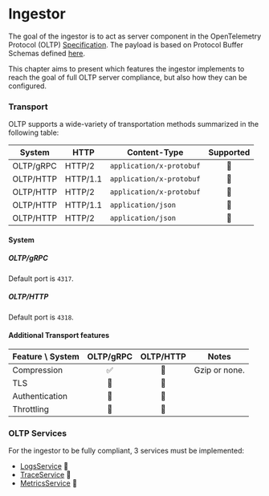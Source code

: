 # Ingestor

The goal of the ingestor is to act as server component in the OpenTelemetry Protocol (OLTP) [Specification](https://opentelemetry.io/docs/specs/otlp/). The payload is based on Protocol Buffer Schemas defined [here](https://github.com/open-telemetry/opentelemetry-proto/tree/main/opentelemetry/proto).

This chapter aims to present which features the ingestor implements to reach the goal of full OLTP server compliance, but also how they can be configured.

### Transport

OLTP supports a wide-variety of transportation methods summarized in the following table:

| System    | HTTP     | Content-Type             | Supported |
|---        |---       |---                       |:-:        |
| OLTP/gRPC | HTTP/2   | `application/x-protobuf` |🚧         |
| OLTP/HTTP | HTTP/1.1 | `application/x-protobuf` |🚧         |
| OLTP/HTTP | HTTP/2   | `application/x-protobuf` |🚧         |
| OLTP/HTTP | HTTP/1.1 | `application/json`       |🚧         |
| OLTP/HTTP | HTTP/2   | `application/json`       |🚧         |

#### System

##### OLTP/gRPC

Default port is `4317`.

##### OLTP/HTTP

Default port is `4318`.

#### Additional Transport features

| Feature \ System | OLTP/gRPC | OLTP/HTTP | Notes         |
|---               |:-:        |:-:        | ---           |
| Compression      | ✅        | 🚧        | Gzip or none. |
| TLS              | 🚧        | 🚧        |               |
| Authentication   | 🚧        | 🚧        |               |
| Throttling       | 🚧        | 🚧        |               |

### OLTP Services

For the ingestor to be fully compliant, 3 services must be implemented:

- [LogsService](https://github.com/open-telemetry/opentelemetry-proto/blob/main/opentelemetry/proto/collector/logs/v1/logs_service.proto) 🚧
- [TraceService](https://github.com/open-telemetry/opentelemetry-proto/blob/main/opentelemetry/proto/collector/trace/v1/trace_service.proto) 🚧
- [MetricsService](https://github.com/open-telemetry/opentelemetry-proto/blob/main/opentelemetry/proto/collector/metrics/v1/metrics_service.proto) 🚧
